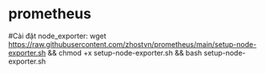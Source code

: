 # prometheus
#Cài đặt node_exporter: 
  wget https://raw.githubusercontent.com/zhostvn/prometheus/main/setup-node-exporter.sh && chmod +x setup-node-exporter.sh && bash setup-node-exporter.sh
